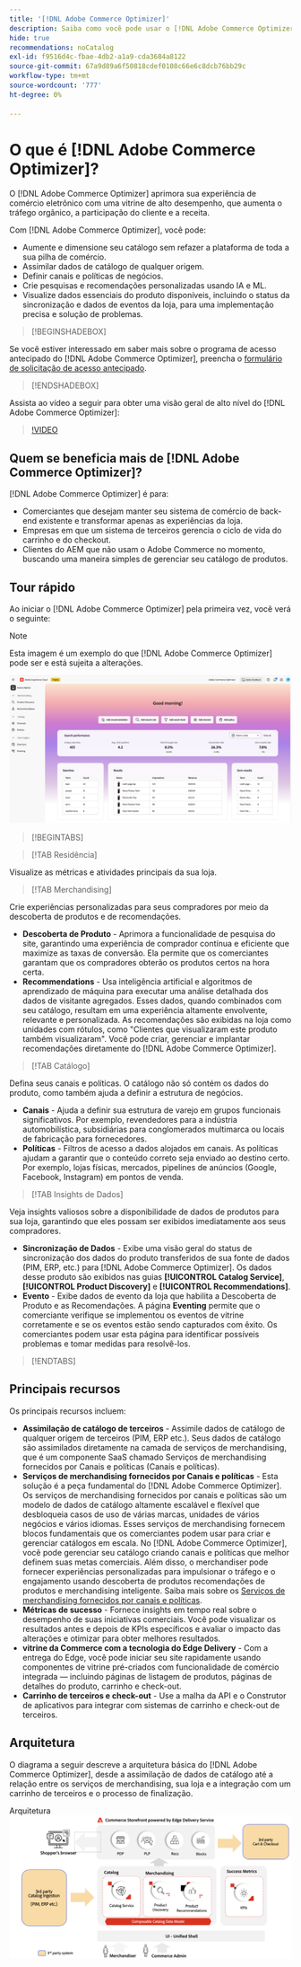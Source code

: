 ```yaml
---
title: '[!DNL Adobe Commerce Optimizer]'
description: Saiba como você pode usar o [!DNL Adobe Commerce Optimizer] para fornecer uma vitrine rápida e eficiente com um catálogo escalável que permite otimizar seu back-end de comércio eletrônico existente, aumentando o tráfego e aumentando o engajamento e a conversão.
hide: true
recommendations: noCatalog
exl-id: f9516d4c-fbae-4db2-a1a9-cda3684a8122
source-git-commit: 67a9d89a6f50818cdef0108c66e6c8dcb76bb29c
workflow-type: tm+mt
source-wordcount: '777'
ht-degree: 0%

---
```


# O que é [!DNL Adobe Commerce Optimizer]?

O [!DNL Adobe Commerce Optimizer] aprimora sua experiência de comércio eletrônico com uma vitrine de alto desempenho, que aumenta o tráfego orgânico, a participação do cliente e a receita.

Com [!DNL Adobe Commerce Optimizer], você pode:

- Aumente e dimensione seu catálogo sem refazer a plataforma de toda a sua pilha de comércio.
- Assimilar dados de catálogo de qualquer origem.
- Definir canais e políticas de negócios.
- Crie pesquisas e recomendações personalizadas usando IA e ML.
- Visualize dados essenciais do produto disponíveis, incluindo o status da sincronização e dados de eventos da loja, para uma implementação precisa e solução de problemas.

>[!BEGINSHADEBOX]

Se você estiver interessado em saber mais sobre o programa de acesso antecipado do [!DNL Adobe Commerce Optimizer], preencha o [formulário de solicitação de acesso antecipado](https://forms.office.com/Pages/ResponsePage.aspx?id=Wht7-jR7h0OUrtLBeN7O4WOxhjY2doZPikS2hIbfmL5UMlhTMTYzVDhPQVFNTUFYUjJHNlRKTE5TWS4u).

>[!ENDSHADEBOX]

Assista ao vídeo a seguir para obter uma visão geral de alto nível do [!DNL Adobe Commerce Optimizer]:

>[!VIDEO](https://video.tv.adobe.com/v/3450226)

## Quem se beneficia mais de [!DNL Adobe Commerce Optimizer]?

[!DNL Adobe Commerce Optimizer] é para:

- Comerciantes que desejam manter seu sistema de comércio de back-end existente e transformar apenas as experiências da loja.
- Empresas em que um sistema de terceiros gerencia o ciclo de vida do carrinho e do checkout.
- Clientes do AEM que não usam o Adobe Commerce no momento, buscando uma maneira simples de gerenciar seu catálogo de produtos.

## Tour rápido

Ao iniciar o [!DNL Adobe Commerce Optimizer] pela primeira vez, você verá o seguinte:

>[!NOTE]
>
>Esta imagem é um exemplo do que [!DNL Adobe Commerce Optimizer] pode ser e está sujeita a alterações.

![[!DNL Adobe Commerce Optimizer] UI](assets/user-interface.png)

>[!BEGINTABS]

>[!TAB Residência]

Visualize as métricas e atividades principais da sua loja.

>[!TAB Merchandising]

Crie experiências personalizadas para seus compradores por meio da descoberta de produtos e de recomendações.

- **Descoberta de Produto** - Aprimora a funcionalidade de pesquisa do site, garantindo uma experiência de comprador contínua e eficiente que maximize as taxas de conversão. Ela permite que os comerciantes garantam que os compradores obterão os produtos certos na hora certa.
- **Recommendations** - Usa inteligência artificial e algoritmos de aprendizado de máquina para executar uma análise detalhada dos dados de visitante agregados. Esses dados, quando combinados com seu catálogo, resultam em uma experiência altamente envolvente, relevante e personalizada. As recomendações são exibidas na loja como unidades com rótulos, como &quot;Clientes que visualizaram este produto também visualizaram&quot;. Você pode criar, gerenciar e implantar recomendações diretamente do [!DNL Adobe Commerce Optimizer].

>[!TAB Catálogo]

Defina seus canais e políticas. O catálogo não só contém os dados do produto, como também ajuda a definir a estrutura de negócios.

- **Canais** - Ajuda a definir sua estrutura de varejo em grupos funcionais significativos. Por exemplo, revendedores para a indústria automobilística, subsidiárias para conglomerados multimarca ou locais de fabricação para fornecedores.
- **Políticas** - Filtros de acesso a dados alojados em canais. As políticas ajudam a garantir que o conteúdo correto seja enviado ao destino certo. Por exemplo, lojas físicas, mercados, pipelines de anúncios (Google, Facebook, Instagram) em pontos de venda.

>[!TAB Insights de Dados]

Veja insights valiosos sobre a disponibilidade de dados de produtos para sua loja, garantindo que eles possam ser exibidos imediatamente aos seus compradores.

- **Sincronização de Dados** - Exibe uma visão geral do status de sincronização dos dados do produto transferidos de sua fonte de dados (PIM, ERP, etc.) para [!DNL Adobe Commerce Optimizer]. Os dados desse produto são exibidos nas guias **[!UICONTROL Catalog Service]**, **[!UICONTROL Product Discovery]** e **[!UICONTROL Recommendations]**.
- **Evento** - Exibe dados de evento da loja que habilita a Descoberta de Produto e as Recomendações. A página **Eventing** permite que o comerciante verifique se implementou os eventos de vitrine corretamente e se os eventos estão sendo capturados com êxito. Os comerciantes podem usar esta página para identificar possíveis problemas e tomar medidas para resolvê-los.

>[!ENDTABS]

## Principais recursos

Os principais recursos incluem:

- **Assimilação de catálogo de terceiros** - Assimile dados de catálogo de qualquer origem de terceiros (PIM, ERP etc.). Seus dados de catálogo são assimilados diretamente na camada de serviços de merchandising, que é um componente SaaS chamado Serviços de merchandising fornecidos por Canais e políticas (Canais e políticas).
- **Serviços de merchandising fornecidos por Canais e políticas** - Esta solução é a peça fundamental do [!DNL Adobe Commerce Optimizer]. Os serviços de merchandising fornecidos por canais e políticas são um modelo de dados de catálogo altamente escalável e flexível que desbloqueia casos de uso de várias marcas, unidades de vários negócios e vários idiomas. Esses serviços de merchandising fornecem blocos fundamentais que os comerciantes podem usar para criar e gerenciar catálogos em escala. No [!DNL Adobe Commerce Optimizer], você pode gerenciar seu catálogo criando canais e políticas que melhor definem suas metas comerciais. Além disso, o merchandiser pode fornecer experiências personalizadas para impulsionar o tráfego e o engajamento usando descoberta de produtos&#x200B; recomendações de produtos&#x200B; e merchandising inteligente. Saiba mais sobre os [Serviços de merchandising fornecidos por canais e políticas](https://experienceleague.adobe.com/en/docs/commerce/merchandising-services/overview).
- **Métricas de sucesso** - Fornece insights em tempo real sobre o desempenho de suas iniciativas comerciais. Você pode visualizar os resultados antes e depois de KPIs específicos e avaliar o impacto das alterações e otimizar para obter melhores resultados.
- **vitrine da Commerce com a tecnologia do Edge Delivery** - Com a entrega do Edge, você pode iniciar seu site rapidamente usando componentes de vitrine pré-criados com funcionalidade de comércio integrada — incluindo páginas de listagem de produtos, páginas de detalhes do produto, carrinho e check-out.
- **Carrinho de terceiros e check-out** - Use a malha da API e o Construtor de aplicativos para integrar com sistemas de carrinho e check-out de terceiros.

## Arquitetura

O diagrama a seguir descreve a arquitetura básica do [!DNL Adobe Commerce Optimizer], desde a assimilação de dados de catálogo até a relação entre os serviços de merchandising, sua loja e a integração com um carrinho de terceiros e o processo de finalização.

Arquitetura ![[!DNL Adobe Commerce Optimizer]](assets/architecture.png)
